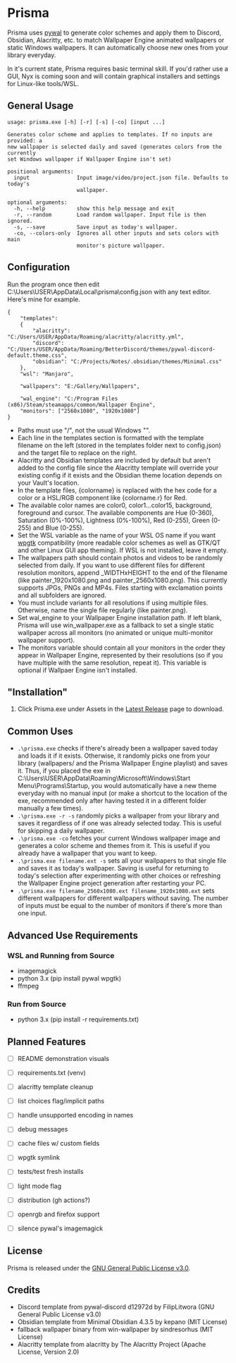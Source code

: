# Prisma  
  
Prisma uses [pywal](https://github.com/dylanaraps/pywal/) to generate color schemes and apply them to Discord, Obsidian, Alacritty, etc. to match Wallpaper Engine animated wallpapers or static Windows wallpapers. It can automatically choose new ones from your library everyday.  
  
In it's current state, Prisma requires basic terminal skill. If you'd rather use a GUI, Nyx is coming soon and will contain graphical installers and settings for Linux-like tools/WSL.  
  
  
## General Usage  
  
```  
usage: prisma.exe [-h] [-r] [-s] [-co] [input ...]  
  
Generates color scheme and applies to templates. If no inputs are provided: a  
new wallpaper is selected daily and saved (generates colors from the currently  
set Windows wallpaper if Wallpaper Engine isn't set)  
  
positional arguments:  
  input               Input image/video/project.json file. Defaults to today's  
                      wallpaper.  
  
optional arguments:  
  -h, --help          show this help message and exit  
  -r, --random        Load random wallpaper. Input file is then ignored.  
  -s, --save          Save input as today's wallpaper.  
  -co, --colors-only  Ignores all other inputs and sets colors with main  
                      monitor's picture wallpaper.  
```  
  
  
## Configuration  
  
Run the program once then edit C:\Users\USER\AppData\Local\prisma\config.json with any text editor. Here's mine for example.  
  
```  
{  
    "templates":  
    {  
        "alacritty": "C:/Users/USER/AppData/Roaming/alacritty/alacritty.yml",  
        "discord": "C:/Users/USER/AppData/Roaming/BetterDiscord/themes/pywal-discord-default.theme.css",  
        "obsidian": "C:/Projects/Notes/.obsidian/themes/Minimal.css"  
    },  
    "wsl": "Manjaro",  
  
    "wallpapers": "E:/Gallery/Wallpapers",  
  
    "wal_engine": "C:/Program Files (x86)/Steam/steamapps/common/Wallpaper Engine",  
    "monitors": ["2560x1080", "1920x1080"]  
}  
```  
  
- Paths must use "/", not the usual Windows "\".  
- Each line in the templates section is formatted with the template filename on the left (stored in the templates folder next to config.json) and the target file to replace on the right.  
- Alacritty and Obsidian templates are included by default but aren't added to the config file since the Alacritty template will override your existing config if it exists and the Obsidian theme location depends on your Vault's location.  
- In the template files, {colorname} is replaced with the hex code for a color or a HSL/RGB component like {colorname.r} for Red.  
- The available color names are color0, color1...color15, background, foreground and cursor. The available components are Hue (0-360), Saturation (0%-100%), Lightness (0%-100%), Red (0-255), Green (0-255) and Blue (0-255).  
- Set the WSL variable as the name of your WSL OS name if you want [wpgtk](https://github.com/deviantfero/wpgtk) compatibility (more readable color schemes as well as GTK/QT and other Linux GUI app theming). If WSL is not installed, leave it empty.  
- The wallpapers path should contain photos and videos to be randomly selected from daily. If you want to use different files for different resolution monitors, append \_WIDTHxHEIGHT to the end of the filename (like painter\_1920x1080.png and painter\_2560x1080.png). This currently supports JPGs, PNGs and MP4s. Files starting with exclamation points and all subfolders are ignored.  
- You must include variants for all resolutions if using multiple files. Otherwise, name the single file regularly (like painter.png).  
- Set wal_engine to your Wallpaper Engine installation path. If left blank, Prisma will use win_wallpaper.exe as a fallback to set a single static wallpaper across all monitors (no animated or unique multi-monitor wallpaper support).  
- The monitors variable should contain all your monitors in the order they appear in Wallpaper Engine, represented by their resolutions (so if you have multiple with the same resolution, repeat it). This variable is optional if Wallpaer Engine isn't installed.  
  
  
## "Installation"  
  
1. Click Prisma.exe under Assets in the [Latest Release](https://github.com/rakinishraq/prisma/releases/latest) page to download.  
  
  
## Common Uses  
  
- `.\prisma.exe` checks if there's already been a wallpaper saved today and loads it if it exists. Otherwise, it randomly picks one from your library (wallpapers/ and the Prisma Wallpaper Engine playlist) and saves it. Thus, if you placed the exe in C:\Users\USER\AppData\Roaming\Microsoft\Windows\Start Menu\Programs\Startup, you would automatically have a new theme everyday with no manual input (or make a shortcut to the location of the exe, recommended only after having tested it in a different folder manually a few times).  
- `.\prisma.exe -r -s` randomly picks a wallpaper from your library and saves it regardless of if one was already selected today. This is useful for skipping a daily wallpaper.  
- `.\prisma.exe -co` fetches your current Windows wallpaper image and generates a color scheme and themes from it. This is useful if you already have a wallpaper that you want to keep.  
- `.\prisma.exe filename.ext -s` sets all your wallpapers to that single file and saves it as today's wallpaper. Saving is useful for returning to today's selection after experimenting with other choices or refreshing the Wallpaper Engine project generation after restarting your PC.  
- `.\prisma.exe filename_2560x1080.ext filename_1920x1080.ext` sets different wallpapers for different wallpapers without saving. The number of inputs must be equal to the number of monitors if there's more than one input.   
  
  
## Advanced Use Requirements  
  
### WSL and Running from Source  
 -  imagemagick  
 -  python 3.x (pip install pywal wpgtk)  
 -  ffmpeg  
  
### Run from Source  
 -  python 3.x (pip install -r requirements.txt)  
  
  
## Planned Features  
   
- [ ] README demonstration visuals
- [ ] requirements.txt (venv)  
- [ ] alacritty template cleanup
- [ ] list choices flag/implicit paths  
- [ ] handle unsupported encoding in names  
- [ ] debug messages  
- [ ] cache files w/ custom fields  
- [ ] wpgtk symlink  
- [ ] tests/test fresh installs  
- [ ] light mode flag  
- [ ] distribution (gh actions?)  
- [ ] openrgb and firefox support  
- [ ] silence pywal's imagemagick  
  
  
## License  
  
Prisma is released under the [GNU General Public License v3.0](COPYING).  
  
  
## Credits  
  
- Discord template from pywal-discord d12972d by FilipLitwora (GNU General Public License v3.0)  
- Obsidian template from Minimal Obsidian 4.3.5 by kepano (MIT License)  
- fallback wallpaper binary from win-wallpaper by sindresorhus (MIT License)  
- Alacritty template from alacritty by The Alacritty Project (Apache License, Version 2.0)  
